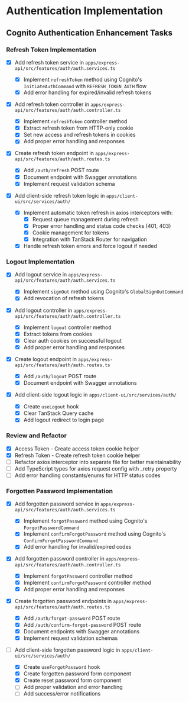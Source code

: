# Authentication Implementation

## Cognito Authentication Enhancement Tasks

### Refresh Token Implementation

- [x] Add refresh token service in `apps/express-api/src/features/auth/auth.services.ts`

  - [x] Implement `refreshToken` method using Cognito's `InitiateAuthCommand` with `REFRESH_TOKEN_AUTH` flow
  - [x] Add error handling for expired/invalid refresh tokens

- [x] Add refresh token controller in `apps/express-api/src/features/auth/auth.controller.ts`

  - [x] Implement `refreshToken` controller method
  - [x] Extract refresh token from HTTP-only cookie
  - [x] Set new access and refresh tokens in cookies
  - [x] Add proper error handling and responses

- [x] Create refresh token endpoint in `apps/express-api/src/features/auth/auth.routes.ts`

  - [x] Add `/auth/refresh` POST route
  - [x] Document endpoint with Swagger annotations
  - [x] Implement request validation schema

- [x] Add client-side refresh token logic in `apps/client-ui/src/services/auth/`
  - [x] Implement automatic token refresh in axios interceptors with:
    - [x] Request queue management during refresh
    - [x] Proper error handling and status code checks (401, 403)
    - [x] Cookie management for tokens
    - [x] Integration with TanStack Router for navigation
  - [x] Handle refresh token errors and force logout if needed

### Logout Implementation

- [x] Add logout service in `apps/express-api/src/features/auth/auth.services.ts`

  - [x] Implement `signOut` method using Cognito's `GlobalSignOutCommand`
  - [x] Add revocation of refresh tokens

- [x] Add logout controller in `apps/express-api/src/features/auth/auth.controller.ts`

  - [x] Implement `logout` controller method
  - [x] Extract tokens from cookies
  - [x] Clear auth cookies on successful logout
  - [x] Add proper error handling and responses

- [x] Create logout endpoint in `apps/express-api/src/features/auth/auth.routes.ts`

  - [x] Add `/auth/logout` POST route
  - [x] Document endpoint with Swagger annotations

- [x] Add client-side logout logic in `apps/client-ui/src/services/auth/`
  - [x] Create `useLogout` hook
  - [x] Clear TanStack Query cache
  - [x] Add logout redirect to login page

### Review and Refactor

- [x] Access Token - Create access token cookie helper
- [x] Refresh Token - Create refresh token cookie helper
- [ ] Refactor axios interceptor into separate file for better maintainability
- [ ] Add TypeScript types for axios request config with \_retry property
- [ ] Add error handling constants/enums for HTTP status codes

### Forgotten Password Implementation

- [x] Add forgotten password service in `apps/express-api/src/features/auth/auth.services.ts`

  - [x] Implement `forgotPassword` method using Cognito's `ForgotPasswordCommand`
  - [x] Implement `confirmForgotPassword` method using Cognito's `ConfirmForgotPasswordCommand`
  - [x] Add error handling for invalid/expired codes

- [x] Add forgotten password controller in `apps/express-api/src/features/auth/auth.controller.ts`

  - [x] Implement `forgotPassword` controller method
  - [x] Implement `confirmForgotPassword` controller method
  - [x] Add proper error handling and responses

- [x] Create forgotten password endpoints in `apps/express-api/src/features/auth/auth.routes.ts`

  - [x] Add `/auth/forgot-password` POST route
  - [x] Add `/auth/confirm-forgot-password` POST route
  - [x] Document endpoints with Swagger annotations
  - [x] Implement request validation schemas

- [ ] Add client-side forgotten password logic in `apps/client-ui/src/services/auth/`
  - [x] Create `useForgotPassword` hook
  - [x] Create forgotten password form component
  - [x] Create reset password form component
  - [ ] Add proper validation and error handling
  - [ ] Add success/error notifications

